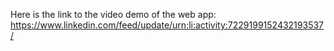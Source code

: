 Here is the link to the video demo of the web app: https://www.linkedin.com/feed/update/urn:li:activity:7229199152432193537/
